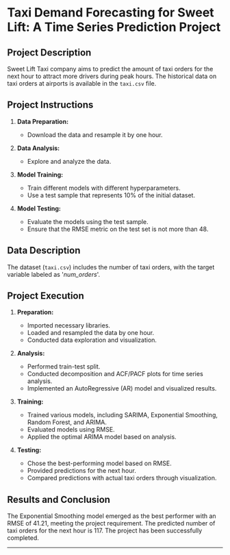 # Taxi Demand Forecasting for Sweet Lift: A Time Series Prediction Project



## Project Description

Sweet Lift Taxi company aims to predict the amount of taxi orders for the next hour to attract more drivers during peak hours. The historical data on taxi orders at airports is available in the `taxi.csv` file.

## Project Instructions

1. **Data Preparation:**
   - Download the data and resample it by one hour.
   
2. **Data Analysis:**
   - Explore and analyze the data.
   
3. **Model Training:**
   - Train different models with different hyperparameters.
   - Use a test sample that represents 10% of the initial dataset.
   
4. **Model Testing:**
   - Evaluate the models using the test sample.
   - Ensure that the RMSE metric on the test set is not more than 48.

## Data Description

The dataset (`taxi.csv`) includes the number of taxi orders, with the target variable labeled as '*num_orders*'.

## Project Execution

1. **Preparation:**
   - Imported necessary libraries.
   - Loaded and resampled the data by one hour.
   - Conducted data exploration and visualization.

2. **Analysis:**
   - Performed train-test split.
   - Conducted decomposition and ACF/PACF plots for time series analysis.
   - Implemented an AutoRegressive (AR) model and visualized results.

3. **Training:**
   - Trained various models, including SARIMA, Exponential Smoothing, Random Forest, and ARIMA.
   - Evaluated models using RMSE.
   - Applied the optimal ARIMA model based on analysis.

4. **Testing:**
   - Chose the best-performing model based on RMSE.
   - Provided predictions for the next hour.
   - Compared predictions with actual taxi orders through visualization.

## Results and Conclusion

The Exponential Smoothing model emerged as the best performer with an RMSE of 41.21, meeting the project requirement. The predicted number of taxi orders for the next hour is 117. The project has been successfully completed.

---



